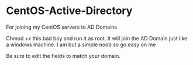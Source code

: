 # CentOS-Active-Directory
For joining my CentOS servers to AD Domains


Chmod +x this bad boy and run it as root. It will join the AD Domain just like a windows machine. I am but a simple noob so go easy on me


Be sure to edit the fields to match your domain.
